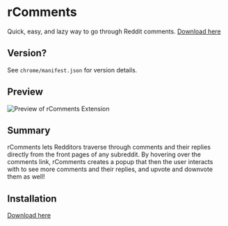 rComments
=========

Quick, easy, and lazy way to go through Reddit comments. [Download here](http://iampueroo.github.io/rComments/)

## Version?
See `chrome/manifest.json` for version details.

## Preview
![Preview of rComments Extension](http://iampueroo.github.io/rComments/img/rcomments.gif)

## Summary
rComments lets Redditors traverse through comments and their replies directly from the front pages of any subreddit. By hovering over the comments link, rComments creates a popup that then the user interacts with to see more comments and their replies, and upvote and downvote them as well! 

## Installation
[Download here](http://iampueroo.github.io/rComments/)
